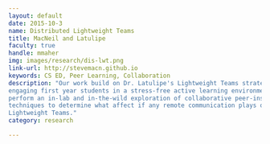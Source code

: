 ```yaml
---
layout: default
date: 2015-10-3
name: Distributed Lightweight Teams
title: MacNeil and Latulipe
faculty: true
handle: mmaher
img: images/research/dis-lwt.png
link-url: http://stevemacn.github.io
keywords: CS ED, Peer Learning, Collaboration
description: "Our work build on Dr. Latulipe's Lightweight Teams strategy for
engaging first year students in a stress-free active learning environment. We
perform an in-lab and in-the-wild exploration of collaborative peer-instruction
techniques to determine what affect if any remote communication plays on
Lightweight Teams."
category: research

---
```

